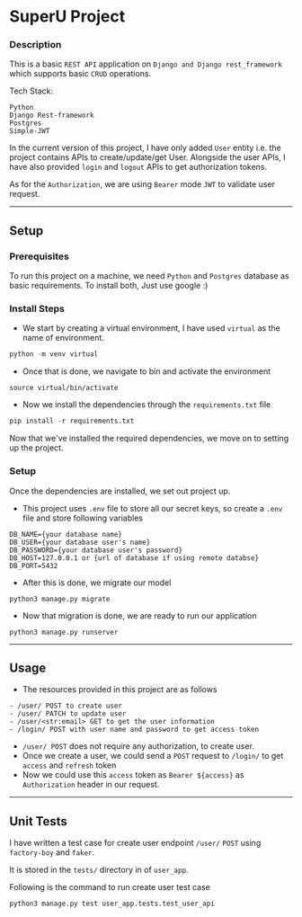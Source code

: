 # SuperU Project

### Description

This is a basic `REST API` application on `Django and Django rest_framework`
which supports basic `CRUD` operations.

Tech Stack:
```
Python
Django Rest-framework
Postgres
Simple-JWT
```

In the current version of this project, I have only added `User` entity i.e.
the project contains APIs to create/update/get User.
Alongside the user APIs, I have also provided `login` and `logout` APIs to get authorization tokens.

As for the `Authorization`, we are using `Bearer` mode `JWT` to validate user request.

---

## Setup
### Prerequisites
To run this project on a machine, we need `Python` and `Postgres` database as basic requirements.
To install both, Just use google :)

### Install Steps
- We start by creating a virtual environment, I have used `virtual` as the
name of environment.
```python
python -m venv virtual
```
- Once that is done, we navigate to bin and activate the environment

```shell
source virtual/bin/activate
```

- Now we install the dependencies through the `requirements.txt` file
```python
pip install -r requirements.txt
```

Now that we've installed the required dependencies, we move on to setting up the project.

### Setup
Once the dependencies are installed, we set out project up.

- This project uses `.env` file to store all our secret keys, so create a `.env` file and store following variables
```.dotenv
DB_NAME={your database name}
DB_USER={your database user's name}
DB_PASSWORD={your database user's password}
DB_HOST=127.0.0.1 or {url of database if using remote databse}
DB_PORT=5432
```

- After this is done, we migrate our model
```shell
python3 manage.py migrate
```

- Now that migration is done, we are ready to run our application

```shell
python3 manage.py runserver
```
---

## Usage

- The resources provided in this project are as follows
```
- /user/ POST to create user
- /user/ PATCH to update user
- /user/<str:email> GET to get the user information
- /login/ POST with user name and password to get access token
```

- `/user/ POST` does not require any authorization, to create user.
- Once we create a user, we could send a `POST` request to `/login/` to get `access` and `refresh` token
- Now we could use this `access` token as `Bearer ${access}` as `Authorization` header in our request.

---
## Unit Tests

I have written a test case for create user endpoint `/user/` `POST` using `factory-boy`
and `faker`. 

It is stored in the `tests/` directory in of `user_app`.

Following is the command to run create user test case
```shell
python3 manage.py test user_app.tests.test_user_api
```
